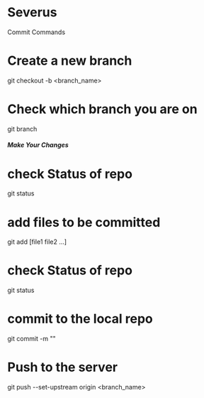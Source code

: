 # Severus

Commit Commands

# Create a new branch
git checkout -b <branch_name>

# Check which branch you are on
git branch

#####  Make Your Changes #####

# check Status of repo
git status

# add files to be  committed
git add [file1 file2 ...]

# check Status of repo
git status

# commit to the local repo
git commit -m "<Commit message>"

#  Push to the server
git push --set-upstream origin <branch_name>